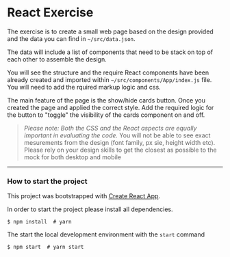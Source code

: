 # React Exercise

The exercise is to create a small web page based on the design provided and the data you can find in `~/src/data.json`.

The data will include a list of components that need to be stack on top of each other to assemble the design. 

You will see the structure and the require React components have been already created and imported within `~/src/components/App/index.js` file. You will need to add the rquired markup logic and css.

The main feature of the page is the show/hide cards button.
Once you created the page and applied the correct style. Add the required logic for the button to "toggle" the visibility of the cards component on and off.  


> *Please note: Both the CSS and the React aspects are equally important in evaluating the code.*
You will not be able to see exact mesurements from the design (font family, px sie, height width etc). Please rely on your design skills to get the closest as possible to the mock for both desktop and mobile

---




### How to start the project

This project was bootstrapped with [Create React App](https://github.com/facebook/create-react-app).

In order to start the project please install all dependencies.

```
$ npm install  # yarn 
```

The start the local development environment with the `start` command

```
$ npm start  # yarn start
```

